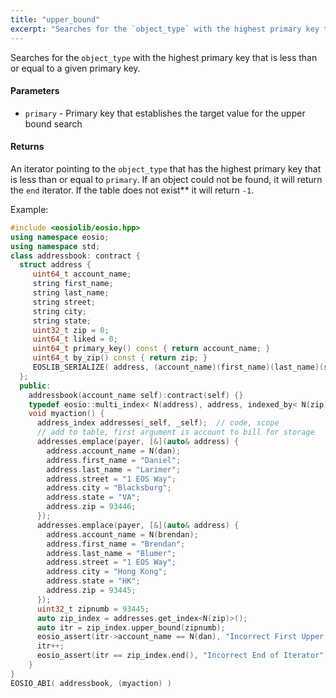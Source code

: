 ```yaml
---
title: "upper_bound"
excerpt: "Searches for the `object_type` with the highest primary key that is less than or equal to a given primary key."
---
```

Searches for the `object_type` with the highest primary key that is less than or equal to a given primary key.

#### Parameters
* `primary` - Primary key that establishes the target value for the upper bound search

#### Returns
An iterator pointing to the `object_type` that has the highest primary key that is less than or equal to `primary`. If an object could not be found, it will return the `end` iterator. If the table does not exist** it will return `-1`.

Example:

```cpp
#include <eosiolib/eosio.hpp>
using namespace eosio;
using namespace std;
class addressbook: contract {
  struct address {
     uint64_t account_name;
     string first_name;
     string last_name;
     string street;
     string city;
     string state;
     uint32_t zip = 0;
     uint64_t liked = 0;
     uint64_t primary_key() const { return account_name; }
     uint64_t by_zip() const { return zip; }
     EOSLIB_SERIALIZE( address, (account_name)(first_name)(last_name)(street)(city)(state)(zip) )
  };
  public:
    addressbook(account_name self):contract(self) {}
    typedef eosio::multi_index< N(address), address, indexed_by< N(zip), const_mem_fun<address, uint64_t, &address::by_zip> > address_index;
    void myaction() {
      address_index addresses(_self, _self);  // code, scope
      // add to table, first argument is account to bill for storage
      addresses.emplace(payer, [&](auto& address) {
        address.account_name = N(dan);
        address.first_name = "Daniel";
        address.last_name = "Larimer";
        address.street = "1 EOS Way";
        address.city = "Blacksburg";
        address.state = "VA";
        address.zip = 93446;
      });
      addresses.emplace(payer, [&](auto& address) {
        address.account_name = N(brendan);
        address.first_name = "Brendan";
        address.last_name = "Blumer";
        address.street = "1 EOS Way";
        address.city = "Hong Kong";
        address.state = "HK";
        address.zip = 93445;
      });
      uint32_t zipnumb = 93445;
      auto zip_index = addresses.get_index<N(zip)>();
      auto itr = zip_index.upper_bound(zipnumb);
      eosio_assert(itr->account_name == N(dan), "Incorrect First Upper Bound Record ");
      itr++;
      eosio_assert(itr == zip_index.end(), "Incorrect End of Iterator");
    }
}
EOSIO_ABI( addressbook, (myaction) )
```
